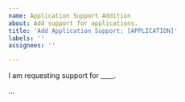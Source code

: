 ```yaml
---
name: Application Support Addition
about: Add support for applications.
title: 'Add Application Support: [APPLICATION]'
labels: ''
assignees: ''

---
```


I am requesting support for ____.

...
